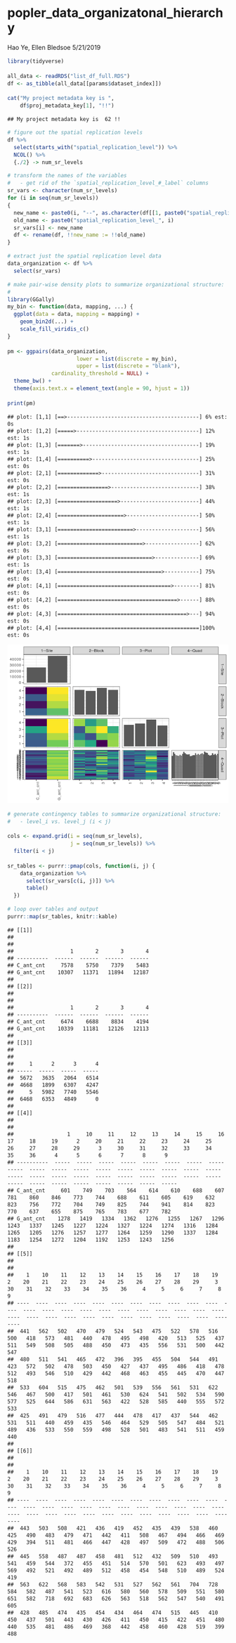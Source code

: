 popler\_data\_organizatonal\_hierarchy
================
Hao Ye, Ellen Bledsoe
5/21/2019

``` r
library(tidyverse)

all_data <- readRDS("list_df_full.RDS")
df <- as_tibble(all_data[[params$dataset_index]])

cat("My project metadata key is ", 
    df$proj_metadata_key[1], "!!")
```

    ## My project metadata key is  62 !!

``` r
# figure out the spatial replication levels
df %>% 
  select(starts_with("spatial_replication_level")) %>%
  NCOL() %>%
  {./2} -> num_sr_levels
```

``` r
# transform the names of the variables
#   - get rid of the `spatial_replication_level_#_label` columns
sr_vars <- character(num_sr_levels)
for (i in seq(num_sr_levels))
{
  new_name <- paste0(i, "--", as.character(df[[1, paste0("spatial_replication_level_", i, "_label")]]))
  old_name <- paste0("spatial_replication_level_", i)
  sr_vars[i] <- new_name
  df <- rename(df, !!new_name := !!old_name)
}
```

``` r
# extract just the spatial replication level data
data_organization <- df %>%
  select(sr_vars)
```

``` r
# make pair-wise density plots to summarize organizational structure:
# 
library(GGally)
my_bin <- function(data, mapping, ...) {
  ggplot(data = data, mapping = mapping) +
    geom_bin2d(...) +
    scale_fill_viridis_c()
}

pm <- ggpairs(data_organization, 
                      lower = list(discrete = my_bin), 
                      upper = list(discrete = "blank"), 
              cardinality_threshold = NULL) + 
  theme_bw() + 
  theme(axis.text.x = element_text(angle = 90, hjust = 1))

print(pm)
```

    ## plot: [1,1] [==>------------------------------------------] 6% est: 0s
    ## plot: [1,2] [=====>---------------------------------------] 12% est: 1s
    ## plot: [1,3] [=======>-------------------------------------] 19% est: 1s
    ## plot: [1,4] [==========>----------------------------------] 25% est: 0s
    ## plot: [2,1] [=============>-------------------------------] 31% est: 0s
    ## plot: [2,2] [================>----------------------------] 38% est: 1s
    ## plot: [2,3] [===================>-------------------------] 44% est: 1s
    ## plot: [2,4] [=====================>-----------------------] 50% est: 1s
    ## plot: [3,1] [========================>--------------------] 56% est: 1s
    ## plot: [3,2] [===========================>-----------------] 62% est: 0s
    ## plot: [3,3] [==============================>--------------] 69% est: 1s
    ## plot: [3,4] [=================================>-----------] 75% est: 0s
    ## plot: [4,1] [====================================>--------] 81% est: 0s
    ## plot: [4,2] [======================================>------] 88% est: 0s
    ## plot: [4,3] [=========================================>---] 94% est: 0s
    ## plot: [4,4] [=============================================]100% est: 0s

![](data_report-19_files/figure-markdown_github/unnamed-chunk-5-1.png)

``` r
# generate contingency tables to summarize organizational structure:
#   - level_i vs. level_j (i < j)

cols <- expand.grid(i = seq(num_sr_levels), 
                    j = seq(num_sr_levels)) %>%
  filter(i < j)

sr_tables <- purrr::pmap(cols, function(i, j) {
    data_organization %>%
      select(sr_vars[c(i, j)]) %>%
      table()
  })
```

``` r
# loop over tables and output
purrr::map(sr_tables, knitr::kable)
```

    ## [[1]]
    ## 
    ## 
    ##                  1       2       3       4
    ## ----------  ------  ------  ------  ------
    ## C_ant_cnt     7578    5750    7379    5483
    ## G_ant_cnt    10307   11371   11894   12187
    ## 
    ## [[2]]
    ## 
    ## 
    ##                  1       2       3       4
    ## ----------  ------  ------  ------  ------
    ## C_ant_cnt     6474    6688    8834    4194
    ## G_ant_cnt    10339   11181   12126   12113
    ## 
    ## [[3]]
    ## 
    ## 
    ##     1      2      3      4
    ## -----  -----  -----  -----
    ##  5672   3635   2064   6514
    ##  4668   1899   6307   4247
    ##     5   5982   7740   5546
    ##  6468   6353   4849      0
    ## 
    ## [[4]]
    ## 
    ## 
    ##                 1     10     11     12     13     14     15     16     17     18     19      2     20     21     22     23     24     25     26     27     28     29      3     30     31     32     33     34     35     36      4      5      6      7      8      9
    ## ----------  -----  -----  -----  -----  -----  -----  -----  -----  -----  -----  -----  -----  -----  -----  -----  -----  -----  -----  -----  -----  -----  -----  -----  -----  -----  -----  -----  -----  -----  -----  -----  -----  -----  -----  -----  -----
    ## C_ant_cnt     601    749    703    564    614    610    688    607    781    860    846    773    744    688    611    605    619    632    823    756    772    704    749    825    744    941    814    823    770    637    655    875    765    783    677    782
    ## G_ant_cnt    1278   1419   1334   1362   1276   1255   1267   1296   1243   1337   1245   1227   1224   1327   1224   1274   1316   1284   1265   1205   1276   1257   1277   1264   1259   1290   1337   1284   1183   1254   1272   1204   1192   1253   1243   1256
    ## 
    ## [[5]]
    ## 
    ## 
    ##    1    10    11    12    13    14    15    16    17    18    19     2    20    21    22    23    24    25    26    27    28    29     3    30    31    32    33    34    35    36     4     5     6     7     8     9
    ## ----  ----  ----  ----  ----  ----  ----  ----  ----  ----  ----  ----  ----  ----  ----  ----  ----  ----  ----  ----  ----  ----  ----  ----  ----  ----  ----  ----  ----  ----  ----  ----  ----  ----  ----  ----
    ##  441   562   502   470   479   524   543   475   522   578   516   500   418   573   481   440   478   495   498   420   513   525   437   511   549   508   505   488   450   473   435   556   531   500   442   547
    ##  480   511   541   465   472   396   395   455   504   544   491   423   572   502   478   503   450   427   437   495   486   418   478   512   493   546   510   429   442   468   463   455   445   470   447   518
    ##  533   604   515   475   462   501   539   556   561   531   622   546   467   500   417   501   461   530   624   541   502   534   590   577   525   644   586   631   563   422   528   585   440   555   572   533
    ##  425   491   479   516   477   444   478   417   437   544   462   531   511   440   459   435   546   464   529   505   547   484   521   489   436   533   550   559   498   528   501   483   541   511   459   440
    ## 
    ## [[6]]
    ## 
    ## 
    ##    1    10    11    12    13    14    15    16    17    18    19     2    20    21    22    23    24    25    26    27    28    29     3    30    31    32    33    34    35    36     4     5     6     7     8     9
    ## ----  ----  ----  ----  ----  ----  ----  ----  ----  ----  ----  ----  ----  ----  ----  ----  ----  ----  ----  ----  ----  ----  ----  ----  ----  ----  ----  ----  ----  ----  ----  ----  ----  ----  ----  ----
    ##  443   503   508   421   436   419   452   435   439   538   460   425   490   483   479   471   442   411   508   467   494   466   469   429   394   511   481   466   447   428   497   509   472   488   506   526
    ##  445   558   487   487   458   481   512   432   509   510   493   541   459   544   372   455   451   514   570   501   623   493   497   569   492   521   492   489   512   458   454   548   510   489   524   419
    ##  563   622   568   583   542   531   527   562   561   704   728   584   582   487   541   523   616   580   560   578   509   551   580   651   582   718   692   683   626   563   518   562   547   540   491   605
    ##  428   485   474   435   454   434   464   474   515   445   410   450   437   501   443   430   426   411   450   415   422   451   480   440   535   481   486   469   368   442   458   460   428   519   399   488
